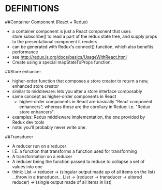 DEFINITIONS
===========
##Container Component (React + Redux)
*   a container component is just a React component that uses store.subscribe() to read a part of
    the redux state tree, and supply props to the presentational component it renders.
*   can be generated with Redux's connect() function, which also benefits performance
*   see http://redux.js.org/docs/basics/UsageWithReact.html
*   Create using a special mapStateToProps function.


##Store enhancer
*   higher-order function that composes a store creator to return a new, enhanced store creator
*   similar to middleware: lets you alter a store interface composably
*    same concept as higher-order components in React
     *   higher-order components in React are basically “React component enhancers”; whereas these
         are the corollary in Redux: i.e. "Redux store enhancers".
*   examples: Redux middleware implementation, the one provided by Redux dev tools
*   note: you'll probably never write one.

##Transducer
*   A reducer run on a reducer
*   I.E. a function that transforms a function used for transforming
*   A transformation on a reducer
*   A reducer being the function passed to reduce to collapse a set of values into one
*   think:
    List -> reducer -> (singular output made up of all items on the list)
        ...throw in a transducer...
    List -> (reducer -> transducer -> altered reducer) -> (single output made of all items in list)


